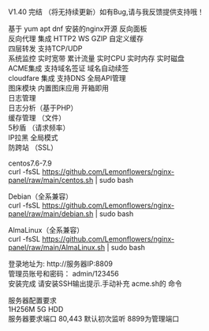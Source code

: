 <per>
V1.40 完结 （将无持续更新）如有Bug,请与我反馈提供支持哦！<br>

基于 yum apt dnf 安装的nginx开源 反向面板<br>
反向代理 集成 HTTP2 WS GZIP 自定义缓存<br>
四层转发 支持TCP/UDP<br>
系统监控 实时宽带 累计流量 实时CPU 实时内存 实时磁盘<br>
ACME集成 支持域名签证 域名自动续签<br>
cloudfare 集成 支持DNS 全局API管理<br>
图床模块 内置图床应用 开箱即用<br>
日志管理<br>
日志分析（基于PHP）<br>
缓存管理 （文件）<br>
5秒盾 （请求频率）<br>
IP拉黑 全局模式<br>
防跨站 （SSL）<br>

centos7.6-7.9<br>
curl -fsSL https://github.com/Lemonflowers/nginx-panel/raw/main/centos.sh | sudo bash<br>

Debian（全系兼容）<br>
curl -fsSL https://github.com/Lemonflowers/nginx-panel/raw/main/debian.sh | sudo bash<br>

AlmaLinux（全系兼容）<br>
curl -fsSL https://github.com/Lemonflowers/nginx-panel/raw/main/AlmaLinux.sh | sudo bash<br>

登录地址为: http://服务器IP:8809<br>
管理员账号和密码： admin/123456<br>
安装完成 请安装SSH输出提示.手动补充 acme.sh的 命令<br>

服务器配置要求<br>
1H256M 5G HDD <br>
服务器要求端口  80,443  默认初次监听 8899为管理端口  <br>
</per>





